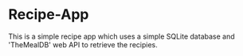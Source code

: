 # Recipe-App
This is a simple recipe app which uses a simple SQLite database and 'TheMealDB' web API to retrieve the recipies.
